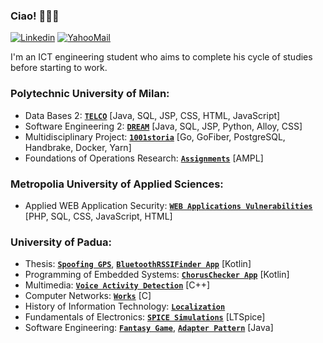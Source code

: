 ### Ciao! 👋:pizza::pinched_fingers:

[![Linkedin](https://img.shields.io/badge/LinkedIn-0077B5?style=flat&logo=linkedin&logoColor=white)](https://www.linkedin.com/in/pietrovalente/)
[![YahooMail](https://img.shields.io/badge/YahooMail-blueviolet?style=flat&logo=yahoo&logoColor=white)](mailto:pietro.valente@yahoo.com)

I'm an ICT engineering student who aims to complete his cycle of studies before starting to work.

### Polytechnic University of Milan:

* Data Bases 2: **[`TELCO`](https://github.com/pietrovalente/TELCO-Websites-databases2)** [Java, SQL, JSP, CSS, HTML, JavaScript]
* Software Engineering 2: **[`DREAM`](https://github.com/pietrovalente/DREAM-software-engineering-2)** [Java, SQL, JSP, Python, Alloy, CSS]
* Multidisciplinary Project: **[`1001storia`](https://github.com/pietrovalente/1001storia-multidisciplinary-project)** [Go, GoFiber, PostgreSQL, Handbrake, Docker, Yarn]
* Foundations of Operations Research: **[`Assignments`](https://github.com/pietrovalente/Assignments-foundations-operations-research)** [AMPL]

### Metropolia University of Applied Sciences:

* Applied WEB Application Security: **[`WEB Applications Vulnerabilities`](https://github.com/pietrovalente/WEB-applications-vulnerabilities-AWAS)** [PHP, SQL, CSS, JavaScript, HTML]

### University of Padua:

* Thesis: **[`Spoofing GPS`](https://github.com/pietrovalente/Spoofing-GPS-thesis)**, **[`BluetoothRSSIFinder App`](https://github.com/pietrovalente/BluetoothRSSIFinder-app-thesis)** [Kotlin]
* Programming of Embedded Systems: **[`ChorusChecker App`](https://github.com/pietrovalente/ChorusChecker-app-programming-embedded-systems)** [Kotlin]
* Multimedia: **[`Voice Activity Detection`](https://github.com/pietrovalente/Voice-Activity-Detection-multimedia)** [C++]
* Computer Networks: **[`Works`](https://github.com/pietrovalente/Works-computer-networks)** [C]
* History of Information Technology: **[`Localization`](https://github.com/pietrovalente/Localization-history-information-technology)**
* Fundamentals of Electronics: **[`SPICE Simulations`](https://github.com/pietrovalente/SPICE-simulations-fundamentals-of-electronics)** [LTSpice]
* Software Engineering: **[`Fantasy Game`](https://github.com/pietrovalente/fantasy-game-software-engineering)**, **[`Adapter Pattern`](https://github.com/pietrovalente/adapter-pattern-software-engineering)** [Java]

<!--
**PietroValente/pietrovalente** is a ✨ _special_ ✨ repository because its `README.md` (this file) appears on your GitHub profile.

Here are some ideas to get you started:

- 🔭 I’m currently working on ...
- 🌱 I’m currently learning ...
- 👯 I’m looking to collaborate on ...
- 🤔 I’m looking for help with ...
- 💬 Ask me about ...
- 📫 How to reach me: ...
- 😄 Pronouns: ...
- ⚡ Fun fact: ...
-->
